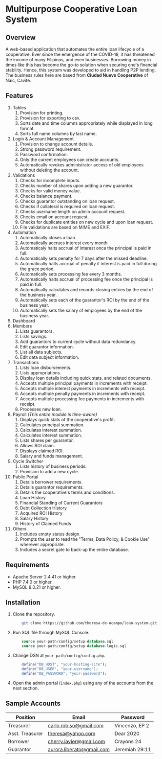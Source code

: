 # Multipurpose Cooperative Loan System
## Overview
A web-based application that automates the entire loan lifecycle of a cooperative. Ever since the emergence of the COVID-19, it has threatened the income of many Filipinos, and even businesses. Borrowing money in times like this has become the go-to solution when securing one's financial stability. Hence, this system was developed to aid in handling P2P lending. The business rules here are based from **Ciudad Nuevo Cooperative** of Naic, Cavite.

## Features
1. Tables
	1. Provision for printing.
	2. Provision for exporting to csv.
	3. Sorts date and time columns appropriately while displayed in long format.
	4. Sorts full name columns by last name.
2. Login & Account Management
	1. Provision to change account details.
	2. Strong password requirement.
	3. Password confirmation.
	4. Only the current employees can create accounts.
	5. Automatically revokes administrator access of old employees without deleting the account.
3. Validations
	1. Checks for incomplete inputs.
	2. Checks number of shares upon adding a new guarantor.
	3. Checks for valid money value.
	4. Checks balance payment.
	5. Checks guarantor outstanding on loan request.
	6. Checks if collateral is required on loan request.
	7. Checks username length on admin account request.
	8. Checks email on account request.
	9. Checks for duplicate entities on new cycle and upon loan request.
	10. File validations are based on MIME and EXIF.
4. Automation
	1. Automatically closes a loan.
	2. Automatically accrues interest every month.
	3. Automaticaly halts accrual of interest once the principal is paid in full.
	4. Automatically sets penalty for 7 days after the missed deadline.
	5. Automatically halts accrual of penalty if interest is paid in full during the grace period.
	6. Automatically sets processing fee every 3 months.
	7. Automatically halts accrual of processing fee once the principal is paid in full.
	8. Automatically calculates and records closing entries by the end of the business year.
	9. Automatically sets each of the guarantor's ROI by the end of the business year.
	10. Automatically sets the salary of employees by the end of the business year.
5. Dashboard
6. Members
	1. Lists guarantors.
	2. Lists savings.
	3. Add guarantors to current cycle without data redundancy.
	4. Edit guarantor information.
	5. List all data subjects.
	6. Edit data subject information.
7. Transactions
	1. Lists loan disbursements.
	2. Lists appropriations.
	3. Display loan details including quick stats, and related documents.
	4. Accepts multiple principal payments in increments with receipt.
	5. Accepts multiple interest payments in increments with receipt.
	6. Accepts multiple penalty payments in increments with receipt.
	7. Accepts multiple processing fee payments in increments with receipt.
	8. Processes new loan.
8. Payroll *(This entire module is time-aware)*
	1. Displays quick stats of the cooperative's profit.
	2. Calculates principal summation.
	3. Calculates interest summation.
	4. Calculates interest summation.
	5. Lists shares per guarantor.
	6. Allows ROI claim.
	7. Displays claimed ROI.
	8. Salary and funds management.
9. Cycle Switcher
	1. Lists history of business periods.
	2. Provision to add a new cycle.
10. Public Portal
	1. Details borrower requirements.
	2. Details guarantor requirements.
	3. Details the cooperative's terms and conditions.
	4. Loan History
	5. Financial Standing of Current Guarantors
	6. Debt Collection History
	7. Acquired ROI History
	8. Salary History
	9. History of Claimed Funds
11. Others
	1. Includes empty states design.
	2. Prompts the user to read the "Terms, Data Policy, & Cookie Use" wherever appropriate.
	3. Includes a secret gate to back-up the entire database.

## Requirements
- Apache Server 2.4.41 or higher.
- PHP 7.4.0 or higher.
- MySQL 8.0.21 or higher.

## Installation
1. Clone the repository.
	```bash
		git clone https://github.com/theresa-de-ocampo/loan-system.git
	```
2. Run SQL file through MySQL Console.
	```sql
		source your-path/config/setup-database.sql
		source your-path/config/setup-database-logic.sql
	```
3. Change DSN at ```your-path/config/config.php```.
	```php
		define("DB_HOST", "your-hosting-site");
		define("DB_USER", "your-username");
		define("DB_PASSWORD", "your-password");
	```
4. Open the admin portal (```index.php```) using any of the accounts from the next section.

## Sample Accounts
| Position | Email | Password |
| --- | --- | --- |
| Treasurer | carlo.robiso@gmail.com | Vincenzo, EP 2 |
| Asst. Treasurer | theresa@yahoo.com | Dear 2020 |
| Borrower | cherry.javier@gmail.com | Crayons 24 |
| Guarantor | aurora.liberato@gmail.com | Jeremiah 29:11 |